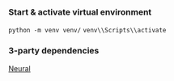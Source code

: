 ### Start & activate virtual environment
```python -m venv venv/```
```venv\\Scripts\\activate```

### 3-party dependencies
[Neural](https://github.com/kinhosz/Neural)